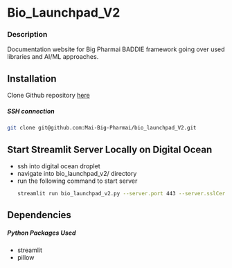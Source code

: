 # Bio_Launchpad_V2

### Description
Documentation website for Big Pharmai BADDIE framework going over used libraries and AI/ML approaches.

## Installation
Clone Github repository [here](https://github.com/Mai-Big-Pharmai/bio_launchpad_V2)

##### SSH connection
```bash
git clone git@github.com:Mai-Big-Pharmai/bio_launchpad_V2.git
```

## Start Streamlit Server Locally on Digital Ocean
 - ssh into digital ocean droplet
 - navigate into bio_launchpad_v2/ directory
 - run the following command to start server
    ```bash
    streamlit run bio_launchpad_v2.py --server.port 443 --server.sslCert /root/ssl-cert/ssl/cert.pem --server.sslKeyfile /root/ssl-cert/ssl/privatekey.pem --server.headless true
    ```

## Dependencies
##### Python Packages Used
 - streamlit
 - pillow